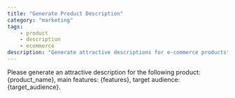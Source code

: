 ```yaml
---
title: "Generate Product Description"
category: "marketing"
tags:
    - product
    - description
    - ecommerce
description: "Generate attractive descriptions for e-commerce products"
---
```


Please generate an attractive description for the following product: {product_name}, main features: {features}, target audience: {target_audience}.